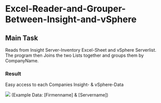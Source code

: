 # Excel-Reader-and-Grouper-Between-Insight-and-vSphere

<h2>Main Task</h2>
Reads from Insight Server-Inventory Excel-Sheet and vSphere Serverlist.
The program then Joins the two Lists together and groups them by CompanyName.

<h3>Result</h3>

Easy access to each Companies Insight- & vSphere-Data

<img src="https://firebasestorage.googleapis.com/v0/b/filestorage-d080b.appspot.com/o/InsightExcelReaderResult.png?alt=media&token=154b85ab-8678-49b7-b8c7-721b7950cbbc" width="auto" heigh="auto" />
(Example Data: [Firmenname] & [Servername])
